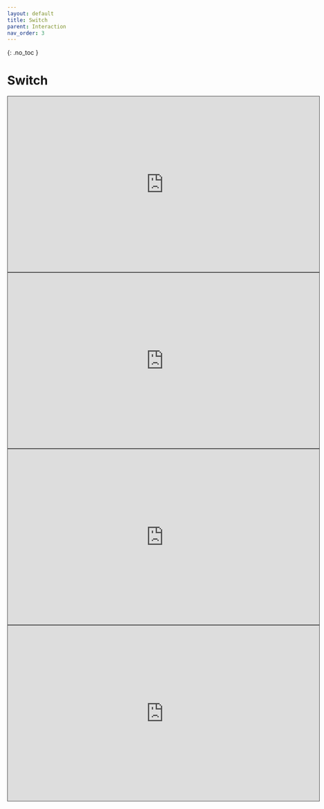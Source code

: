 ```yaml
---
layout: default
title: Switch
parent: Interaction
nav_order: 3
---
```


{: .no_toc }

# Switch

<iframe src="https://solent.cloud.panopto.eu/Panopto/Pages/Embed.aspx?id=fd4848fd-8207-4b0b-a5b7-b0b3012e2968&autoplay=false&offerviewer=true&showtitle=true&showbrand=true&captions=true&interactivity=all" height="405" width="720" style="border: 1px solid #464646;" allowfullscreen allow="autoplay" aria-label="Panopto Embedded Video Player"></iframe>

<iframe src="https://solent.cloud.panopto.eu/Panopto/Pages/Embed.aspx?id=e911e1a3-ce28-4e36-9c39-b0b3012e2944&autoplay=false&offerviewer=true&showtitle=true&showbrand=true&captions=true&interactivity=all" height="405" width="720" style="border: 1px solid #464646;" allowfullscreen allow="autoplay" aria-label="Panopto Embedded Video Player"></iframe>

<iframe src="https://solent.cloud.panopto.eu/Panopto/Pages/Embed.aspx?id=ab40e1a0-203f-4e1e-afa4-b0b3012e28e5&autoplay=false&offerviewer=true&showtitle=true&showbrand=true&captions=true&interactivity=all" height="405" width="720" style="border: 1px solid #464646;" allowfullscreen allow="autoplay" aria-label="Panopto Embedded Video Player"></iframe>

<iframe src="https://solent.cloud.panopto.eu/Panopto/Pages/Embed.aspx?id=c183250f-c7ad-4b77-be6c-b0b3012e2914&autoplay=false&offerviewer=true&showtitle=true&showbrand=true&captions=true&interactivity=all" height="405" width="720" style="border: 1px solid #464646;" allowfullscreen allow="autoplay" aria-label="Panopto Embedded Video Player"></iframe>

